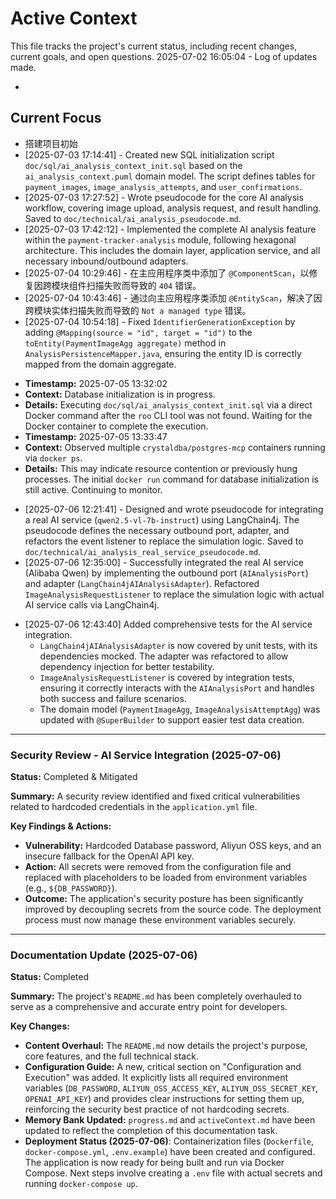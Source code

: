 <!--
 * @Author: han.wei han.wei.work2023@gmail.com
 * @Date: 2025-07-02 16:05:10
 * @LastEditors: han.wei han.wei.work2023@gmail.com
 * @LastEditTime: 2025-07-06 13:25:07
 * @FilePath: /payment-tracker/memory-bank/activeContext.md
 * @Description: 这是默认设置,请设置`customMade`, 打开koroFileHeader查看配置 进行设置: https://github.com/OBKoro1/koro1FileHeader/wiki/%E9%85%8D%E7%BD%AE
-->
# Active Context

This file tracks the project's current status, including recent changes, current goals, and open questions.
2025-07-02 16:05:04 - Log of updates made.

*

## Current Focus

*   搭建项目初始
* [2025-07-03 17:14:41] - Created new SQL initialization script `doc/sql/ai_analysis_context_init.sql` based on the `ai_analysis_context.puml` domain model. The script defines tables for `payment_images`, `image_analysis_attempts`, and `user_confirmations`.
* [2025-07-03 17:27:52] - Wrote pseudocode for the core AI analysis workflow, covering image upload, analysis request, and result handling. Saved to `doc/technical/ai_analysis_pseudocode.md`.
* [2025-07-03 17:42:12] - Implemented the complete AI analysis feature within the `payment-tracker-analysis` module, following hexagonal architecture. This includes the domain layer, application service, and all necessary inbound/outbound adapters.
* [2025-07-04 10:29:46] - 在主应用程序类中添加了 `@ComponentScan`，以修复因跨模块组件扫描失败而导致的 `404` 错误。
* [2025-07-04 10:43:46] - 通过向主应用程序类添加 `@EntityScan`，解决了因跨模块实体扫描失败而导致的 `Not a managed type` 错误。
* [2025-07-04 10:54:18] - Fixed `IdentifierGenerationException` by adding `@Mapping(source = "id", target = "id")` to the `toEntity(PaymentImageAgg aggregate)` method in `AnalysisPersistenceMapper.java`, ensuring the entity ID is correctly mapped from the domain aggregate.
- **Timestamp:** 2025-07-05 13:32:02
- **Context:** Database initialization is in progress.
- **Details:** Executing `doc/sql/ai_analysis_context_init.sql` via a direct Docker command after the `roo` CLI tool was not found. Waiting for the Docker container to complete the execution.
- **Timestamp:** 2025-07-05 13:33:47
- **Context:** Observed multiple `crystaldba/postgres-mcp` containers running via `docker ps`.
- **Details:** This may indicate resource contention or previously hung processes. The initial `docker run` command for database initialization is still active. Continuing to monitor.
* [2025-07-06 12:21:41] - Designed and wrote pseudocode for integrating a real AI service (`qwen2.5-vl-7b-instruct`) using LangChain4j. The pseudocode defines the necessary outbound port, adapter, and refactors the event listener to replace the simulation logic. Saved to `doc/technical/ai_analysis_real_service_pseudocode.md`.
* [2025-07-06 12:35:00] - Successfully integrated the real AI service (Alibaba Qwen) by implementing the outbound port (`AIAnalysisPort`) and adapter (`LangChain4jAIAnalysisAdapter`). Refactored `ImageAnalysisRequestListener` to replace the simulation logic with actual AI service calls via LangChain4j.
- [2025-07-06 12:43:40] Added comprehensive tests for the AI service integration.
  - `LangChain4jAIAnalysisAdapter` is now covered by unit tests, with its dependencies mocked. The adapter was refactored to allow dependency injection for better testability.
  - `ImageAnalysisRequestListener` is covered by integration tests, ensuring it correctly interacts with the `AIAnalysisPort` and handles both success and failure scenarios.
  - The domain model (`PaymentImageAgg`, `ImageAnalysisAttemptAgg`) was updated with `@SuperBuilder` to support easier test data creation.
---
### Security Review - AI Service Integration (2025-07-06)

**Status:** Completed & Mitigated

**Summary:**
A security review identified and fixed critical vulnerabilities related to hardcoded credentials in the `application.yml` file.

**Key Findings & Actions:**
- **Vulnerability:** Hardcoded Database password, Aliyun OSS keys, and an insecure fallback for the OpenAI API key.
- **Action:** All secrets were removed from the configuration file and replaced with placeholders to be loaded from environment variables (e.g., `${DB_PASSWORD}`).
- **Outcome:** The application's security posture has been significantly improved by decoupling secrets from the source code. The deployment process must now manage these environment variables securely.
---
### Documentation Update (2025-07-06)

**Status:** Completed

**Summary:**
The project's `README.md` has been completely overhauled to serve as a comprehensive and accurate entry point for developers.

**Key Changes:**
- **Content Overhaul:** The `README.md` now details the project's purpose, core features, and the full technical stack.
- **Configuration Guide:** A new, critical section on "Configuration and Execution" was added. It explicitly lists all required environment variables (`DB_PASSWORD`, `ALIYUN_OSS_ACCESS_KEY`, `ALIYUN_OSS_SECRET_KEY`, `OPENAI_API_KEY`) and provides clear instructions for setting them up, reinforcing the security best practice of not hardcoding secrets.
- **Memory Bank Updated:** `progress.md` and `activeContext.md` have been updated to reflect the completion of this documentation task.
- **Deployment Status (2025-07-06)**: Containerization files (`Dockerfile`, `docker-compose.yml`, `.env.example`) have been created and configured. The application is now ready for being built and run via Docker Compose. Next steps involve creating a `.env` file with actual secrets and running `docker-compose up`.